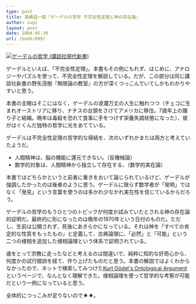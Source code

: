 ```yaml
---
type: post
title: 高橋昌一郎『ゲーデルの哲学 不完全性定理と神の存在論』
author: sugi
layout: post
date: 2004-05-30
url: /book/899/
---
```

<a href="http://www.amazon.co.jp/exec/obidos/ASIN/406149466X/chezsugi-22/ref=nosim/" name="amazletlink" target="_blank"><img src="http://ecx.images-amazon.com/images/I/41Z2HYZ8C0L.jpg" alt="ゲーデルの哲学 (講談社現代新書)" style="border: none;" class="alignleft" /></a>

ゲーデルといえば、「不完全性定理」。本書もその例にもれず、はじめに、アナロジーやパズルを使って、不完全性定理を解説している。だが、この部分は同じ講談社新書の野矢茂樹『無限論の教室』の方が深くつっこんでいてしかもわかりやすいと思う。

本書の主眼はそこにはなく、ゲーデルの波瀾万丈の人生に触れつつ（チェコに生まれオーストリアに移り、ナチスの台頭をさけてアメリカに移住。7歳年上の踊り子と結婚。晩年は毒殺を恐れて食事に手をつけず栄養失調状態になった）、彼がはぐくんだ独特の哲学に光をあてている。

ゲーデルは不完全性定理の哲学的な帰結を、次のいずれかまたは両方と考えていたようだ。

- 人間精神は、脳の機能に還元できない。（反機械論）
- 数学的対象は、人間精神から独立して存在する、（数学的実在論）

本書ではどちらかというと前者に重きをおいて論じられているけど、ゲーデルが強調したかったのは後者のように思う。ゲーデルに限らず数学者が「発明」ではなく「発見」という言葉を使うのは多かれ少なかれ実在性を信じているからだろう。

ゲーデルの哲学のもうひとつのトピックが何度か試みていたとされる神の存在論的証明だ。最終的に形になったのは晩年の1970年という日付のものだ。ただし、生前は公開されず、死後にあきらかになっている。それは神を「すべての肯定的な性質をもったもの」と定義して、古典論理に、「必然」と「可能」という二つの様相を追加した様相論理という体系で証明されている。

歳をとって宗教に走ったなどと考えるのは間違いで、純粋に知的な好奇心から、何度かの試行錯誤を経て、作り上げたものだと思う。本書の解説ではよくわからなかったので、ネットで検索してみつけた[Kurt Gödel's Ontological Argument](http://www.stats.uwaterloo.ca/~cgsmall/ontology.html)というページで、なんとなく理解できた。様相論理を使って哲学的な考察が可能だという一例になっていると思う。

全体的につっこみが足りないので★★。

